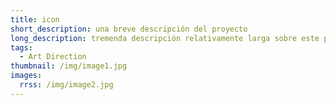 ```yaml
---
title: icon
short_description: una breve descripción del proyecto
long_description: tremenda descripción relativamente larga sobre este proyecto chido
tags:
  - Art Direction
thumbnail: /img/image1.jpg
images:
  rrss: /img/image2.jpg
---
```

